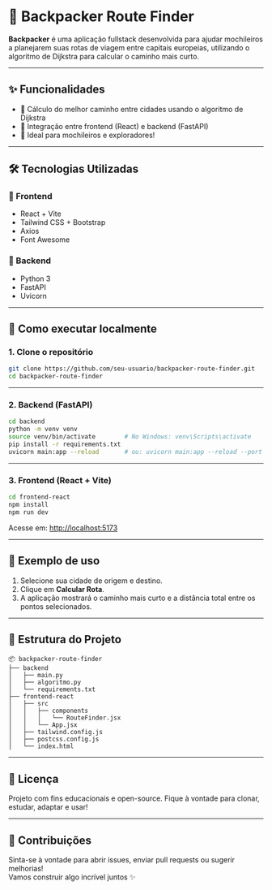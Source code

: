 # 🧭 Backpacker Route Finder

**Backpacker** é uma aplicação fullstack desenvolvida para ajudar mochileiros a planejarem suas rotas de viagem entre capitais europeias, utilizando o algoritmo de Dijkstra para calcular o caminho mais curto.

---

## ✨ Funcionalidades

- 📍 Cálculo do melhor caminho entre cidades usando o algoritmo de Dijkstra
- 🔁 Integração entre frontend (React) e backend (FastAPI)
- 🎒 Ideal para mochileiros e exploradores!

---

## 🛠️ Tecnologias Utilizadas

### 🔹 Frontend

- React + Vite
- Tailwind CSS + Bootstrap
- Axios
- Font Awesome

### 🔹 Backend

- Python 3
- FastAPI
- Uvicorn

---

## 🚀 Como executar localmente

### 1. Clone o repositório

```bash
git clone https://github.com/seu-usuario/backpacker-route-finder.git
cd backpacker-route-finder
```

---

### 2. Backend (FastAPI)

```bash
cd backend
python -m venv venv
source venv/bin/activate        # No Windows: venv\Scripts\activate
pip install -r requirements.txt
uvicorn main:app --reload       # ou: uvicorn main:app --reload --port 8001
```

---

### 3. Frontend (React + Vite)

```bash
cd frontend-react
npm install
npm run dev
```

Acesse em: [http://localhost:5173](http://localhost:5173)

---

## 🧪 Exemplo de uso

1. Selecione sua cidade de origem e destino.
2. Clique em **Calcular Rota**.
3. A aplicação mostrará o caminho mais curto e a distância total entre os pontos selecionados.

---

## 📁 Estrutura do Projeto

```
📦 backpacker-route-finder
├── backend
│   ├── main.py
│   ├── algoritmo.py
│   └── requirements.txt
├── frontend-react
│   ├── src
│   │   ├── components
│   │   │   └── RouteFinder.jsx
│   │   └── App.jsx
│   ├── tailwind.config.js
│   ├── postcss.config.js
│   └── index.html
```

---

## 📄 Licença

Projeto com fins educacionais e open-source. Fique à vontade para clonar, estudar, adaptar e usar!

---

## 🤝 Contribuições

Sinta-se à vontade para abrir issues, enviar pull requests ou sugerir melhorias!  
Vamos construir algo incrível juntos ✨
